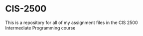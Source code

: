# CIS-2500

This is a repository for all of my assignment files in the CIS 2500 Intermediate Programming course
